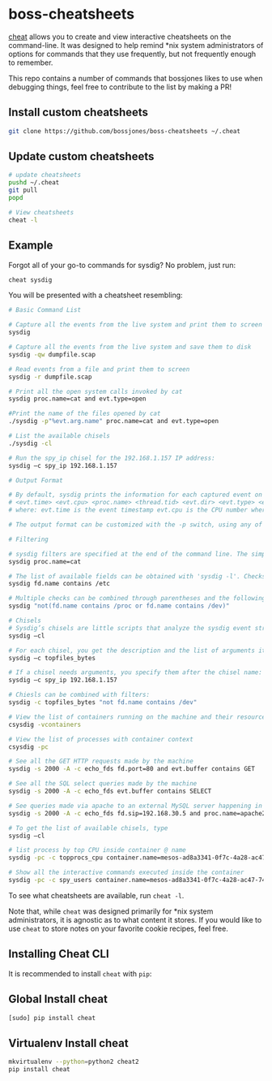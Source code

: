 boss-cheatsheets
=====
[cheat](https://github.com/chrisallenlane/cheat) allows you to create and view interactive cheatsheets on the
command-line. It was designed to help remind \*nix system administrators of
options for commands that they use frequently, but not frequently enough to
remember.

This repo contains a number of commands that bossjones likes to use when debugging things, feel free to contribute to the list by making a PR!

## Install custom cheatsheets

```sh
git clone https://github.com/bossjones/boss-cheatsheets ~/.cheat
```

## Update custom cheatsheets

```sh
# update cheatsheets
pushd ~/.cheat
git pull
popd

# View cheatsheets
cheat -l
```


Example
-------
Forgot all of your go-to commands for sysdig? No problem, just run:

```sh
cheat sysdig
```

You will be presented with a cheatsheet resembling:

```sh
# Basic Command List

# Capture all the events from the live system and print them to screen
sysdig

# Capture all the events from the live system and save them to disk
sysdig -qw dumpfile.scap

# Read events from a file and print them to screen
sysdig -r dumpfile.scap

# Print all the open system calls invoked by cat
sysdig proc.name=cat and evt.type=open

#Print the name of the files opened by cat
./sysdig -p"%evt.arg.name" proc.name=cat and evt.type=open

# List the available chisels
./sysdig -cl

# Run the spy_ip chisel for the 192.168.1.157 IP address:
sysdig –c spy_ip 192.168.1.157

# Output Format

# By default, sysdig prints the information for each captured event on a single line, with the following format:
# <evt.time> <evt.cpu> <proc.name> <thread.tid> <evt.dir> <evt.type> <evt.args>
# where: evt.time is the event timestamp evt.cpu is the CPU number where the event was captured proc.name is the name of the process that generated the event thread.tid id the TID that generated the event, which corresponds to the PID for single thread processes evt.dir is the event direction, > for enter events and < for exit events evt.type is the name of the event, e.g. 'open' or 'read' evt.args is the list of event arguments.

# The output format can be customized with the -p switch, using any of the fields listed by 'sysdig -l'.

# Filtering

# sysdig filters are specified at the end of the command line. The simplest filter is a simple field-value check:
sysdig proc.name=cat

# The list of available fields can be obtained with 'sysdig -l'. Checks can use one of these comparison operators: =, !=, <, <=, >, >= and contains. e.g.
sysdig fd.name contains /etc

# Multiple checks can be combined through parentheses and the following boolean operators: and, or, not. e.g.
sysdig "not(fd.name contains /proc or fd.name contains /dev)"

# Chisels
# Sysdig’s chisels are little scripts that analyze the sysdig event stream to perform useful actions. To get the list of available chisels, type
sysdig –cl

# For each chisel, you get the description and the list of arguments it expects. To run one of the chisels, you use the –c flag, e.g.:
sysdig –c topfiles_bytes

# If a chisel needs arguments, you specify them after the chisel name:
sysdig –c spy_ip 192.168.1.157

# Chiesls can be combined with filters:
sysdig -c topfiles_bytes "not fd.name contains /dev"

# View the list of containers running on the machine and their resource usage
csysdig -vcontainers

# View the list of processes with container context
csysdig -pc

# See all the GET HTTP requests made by the machine
sysdig -s 2000 -A -c echo_fds fd.port=80 and evt.buffer contains GET

# See all the SQL select queries made by the machine
sysdig -s 2000 -A -c echo_fds evt.buffer contains SELECT

# See queries made via apache to an external MySQL server happening in real time
sysdig -s 2000 -A -c echo_fds fd.sip=192.168.30.5 and proc.name=apache2 and evt.buffer contains SELECT

# To get the list of available chisels, type
sysdig –cl

# list process by top CPU inside container @ name
sysdig -pc -c topprocs_cpu container.name=mesos-ad8a3341-0f7c-4a28-ac47-744c6767990e-S18.4b5c695e-f885-47f3-9a77-7b024ffa7aa

# Show all the interactive commands executed inside the container
sysdig -pc -c spy_users container.name=mesos-ad8a3341-0f7c-4a28-ac47-744c6767990e-S18.4b5c695e-f885-47f3-9a77-7b024ffa7aa1
```

To see what cheatsheets are available, run `cheat -l`.

Note that, while `cheat` was designed primarily for \*nix system administrators,
it is agnostic as to what content it stores. If you would like to use `cheat`
to store notes on your favorite cookie recipes, feel free.


Installing Cheat CLI
----------
It is recommended to install `cheat` with `pip`:

## Global Install cheat

```sh
[sudo] pip install cheat
```

## Virtualenv Install cheat

```sh
mkvirtualenv --python=python2 cheat2
pip install cheat
```
